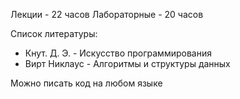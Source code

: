 Лекции - 22 часов
Лабораторные - 20 часов

Список литературы:
- Кнут. Д. Э. - Искусство программирования
- Вирт Никлаус - Алгоритмы и структуры данных

Можно писать код на любом языке